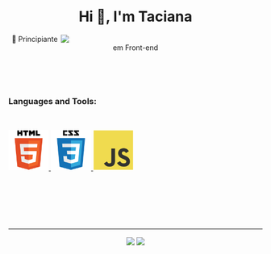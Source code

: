 <br>
<br>
<h1 align=center>Hi 👋, I'm Taciana</h1>
<img align="right" alt"Coding" width="400" src="https://user-images.githubusercontent.com/59734313/157189039-c09b3e38-9f42-42c0-ab54-14f1574190a7.gif">
 </p>



<p align=center>🌱 Principiante em Front-end</p>
<br> 
<br>
<br>

<h3 align="left">Languages and Tools:</h3>
<br>
<p align="left"> 
  <a href="https://www.w3.org/html/" target="_blank" rel="noreferrer"> <img src="https://raw.githubusercontent.com/devicons/devicon/master/icons/html5/html5-original-wordmark.svg" alt="html5" width="80" height="80"/> 
  <a href="https://www.w3schools.com/css/" target="_blank" rel="noreferrer"> <img src="https://raw.githubusercontent.com/devicons/devicon/master/icons/css3/css3-original-wordmark.svg" alt="css3" width="80" height="80"/> </a> 
   </a> <a href="https://developer.mozilla.org/en-US/docs/Web/JavaScript" target="_blank" rel="noreferrer"> <img src="https://raw.githubusercontent.com/devicons/devicon/master/icons/javascript/javascript-original.svg" alt="javascript" width="80" height="80"/> </a> 
</p>


<br>
<br>
<br>
<br>
<br>

----------

<p align=center>
  <img height=200 align="center" src="https://github-readme-stats.vercel.app/api?username=tacidev&show_icons=true&theme=swift" />
</a>
  <img height=200 align="center" src="https://github-readme-stats.vercel.app/api/top-langs?username=tacidev&layout=compact&langs_count=8&card_width=320&theme=swift" />
</a>
</p>


